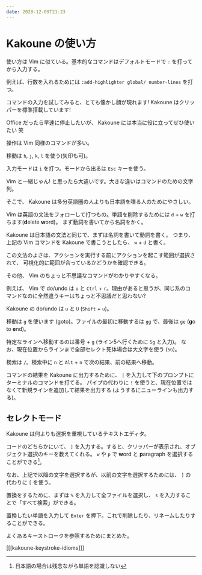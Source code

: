 ```yaml
---
date: 2020-12-09T21:23
---
```


# Kakoune の使い方

使い方は Vim に似ている。基本的なコマンドはデフォルトモードで `:` を打ってから入力する。

例えば、行数を入れるためには `:add-highlighter global/ number-lines` を打つ。

コマンドの入力を試してみると、とても懐かし顔が現れます! Kakoune はクリッパーを標準搭載しています!

Office だったら早速に停止したいが、 Kakoune には本当に役に立ってぜひ使いたい 笑

操作は Vim 同様のコマンドが多い。

移動は `h`, `j`, `k`, `l` を使う(矢印も可)。

入力モードは `i` を打つ。モードから出るは `Esc` キーを使う。

Vim と一緒じゃん! と思ったら大違いです。大きな違いはコマンドのための文字列。

そこで、 Kakoune は多分英語圏の人よりも日本語を喋る人のためにやさしい。

Vim は英語の文法をフォローして打つもの。単語を削除するためには `d` + `w` を打ちます(**d**elete **w**ord)。
まず動詞を書いてから名詞をかく。

Kakoune は日本語の文法と同じで、まずは名詞を書いて動詞を書く。
つまり、上記の Vim コマンドを Kakoune で書こうとしたら、 `w` + `d` と書く。

この文法のよさは、アクションを実行する前にアクションを起こす範囲が選択されて、
可視化的に範囲が合っているかどうかを確認できる。

その他、 Vim のちょっと不思議なコマンドがわかりやすくなる。

例えば、 Vim で do/undo は `u` と `Ctrl` + `r`。理由があると思うが、同じ系のコマンドなのに全然違うキーはちょっと不思議だと思わない?

Kakoune の do/undo は `u` と `U` (`Shift` + `u`)。

移動は `g` を使います (goto)。ファイルの最初に移動するは `gg` で、最後は `ge` (**g**o to **e**nd)。

特定なラインへ移動するのは番号 + `g` (ライン5へ行くために `5g` と入力)。
なお、現在位置からラインまで全部セレクト死体場合は大文字を使う (`5G`)。

検索は `/`。検索中に `n` と `Alt` + `n` で次の結果、前の結果へ移動。

コマンドの結果を Kakoune に出力するために、 `|` を入力して下のプロンプトにターミナルのコマンドを打てる。
パイプの代わりに `!` を使うと、現在位置ではなくて新規ラインを追加して結果を出力する (ようするにニューラインも出力する)。


## セレクトモード

Kakoune は何よりも選択を重視しているテキストエディタ。

コードのどちらかにいて、 `]` を入力する。すると、クリッパーが表示され、オブジェクト選択のキーを教えてくれる。
`w` や `p` で **w**ord と **p**aragraph を選択することができる[^1]。

なお、上記で以降の文字を選択するが、以前の文字を選択するためには、 `]` の代わりに `[` を使う。

置換をするために、まずは `%` を入力して全ファイルを選択し、 `s` を入力することで「すべて検索」ができる。

置換したい単語を入力して `Enter` を押下。これで削除したり、リネームしたりすることができる。

よくあるキーストロークを参照するためにまとめた。

[[[kakoune-keystroke-idioms]]]


[^1]: 日本語の場合は残念ながら単語を認識しない
